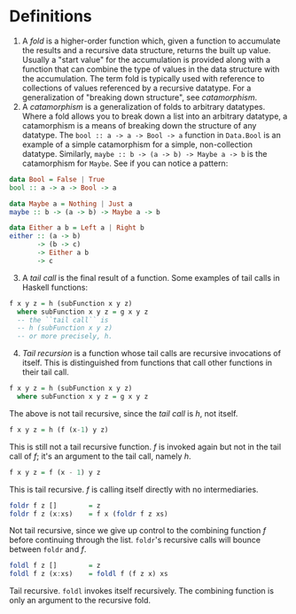 # Definitions


1. A _fold_ is a higher-order function which, given a function to accumulate the results and a recursive data structure, returns the built up value. Usually a "start value" for the accumulation is provided along with a function that can combine the type of values in the data structure with the accumulation. The term fold is typically used with reference to collections of values referenced by a recursive datatype. For a generalization of "breaking down structure", see _catamorphism_.
2. A _catamorphism_ is a generalization of folds to arbitrary datatypes. Where a fold allows you to break down a list into an arbitrary datatype, a catamorphism is a means of breaking down the structure of any datatype. The `bool :: a -> a -> Bool -> a` function in `Data.Bool` is an example of a simple catamorphism for a simple, non-collection datatype. Similarly, `maybe :: b -> (a -> b) -> Maybe a -> b` is the catamorphism for `Maybe`. See if you can notice a pattern:

```hs
data Bool = False | True
bool :: a -> a -> Bool -> a

data Maybe a = Nothing | Just a
maybe :: b -> (a -> b) -> Maybe a -> b

data Either a b = Left a | Right b
either :: (a -> b)
       -> (b -> c)
       -> Either a b
       -> c
```

3. A _tail call_ is the final result of a function. Some examples of tail calls in Haskell functions:

```hs
f x y z = h (subFunction x y z)
  where subFunction x y z = g x y z
  -- the ``tail call`` is
  -- h (subFunction x y z)
  -- or more precisely, h.
```

4. _Tail recursion_ is a function whose tail calls are recursive invocations of itself. This is distinguished from functions that call other functions in their tail call.

```hs
f x y z = h (subFunction x y z)
  where subFunction x y z = g x y z
```
The above is not tail recursive, since the _tail call_ is _h_, not itself.
```hs
f x y z = h (f (x-1) y z)
```
This is still not a tail recursive function. _f_ is invoked again but not in the tail call of _f_; it's an argument to the tail call, namely _h_.
```hs
f x y z = f (x - 1) y z
```
This is tail recursive. _f_ is calling itself directly with no intermediaries.
```hs
foldr f z []        = z
foldr f z (x:xs)    = f x (foldr f z xs)
```
Not tail recursive, since we give up control to the combining function _f_ before continuing through the list. `foldr`'s recursive calls will bounce between `foldr` and _f_.
```hs
foldl f z []        = z
foldl f z (x:xs)    = foldl f (f z x) xs
```
Tail recursive. `foldl` invokes itself recursively. The combining function is only an argument to the recursive fold.